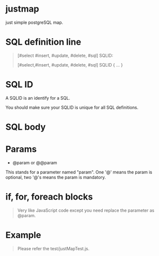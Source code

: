 # justmap
just simple postgreSQL map.

# SQL definition line

> [#select #insert, #update, #delete, #sql] SQLID:
>
> [#select,#insert, #update, #delete, #sql] SQLID { ... }

# SQL ID

A SQLID is an identify for a SQL.

You should make sure your SQLID is unique for all SQL definitions.

# SQL body

# Params

* @param or @@param

This stands for a parameter named "param". One '@' means the param is optional, two '@'s means the param is mandatory.

# if, for, foreach blocks

> Very like JavaScript code except you need replace the parameter as @param.

# Example

> Please refer the test/justMapTest.js.
